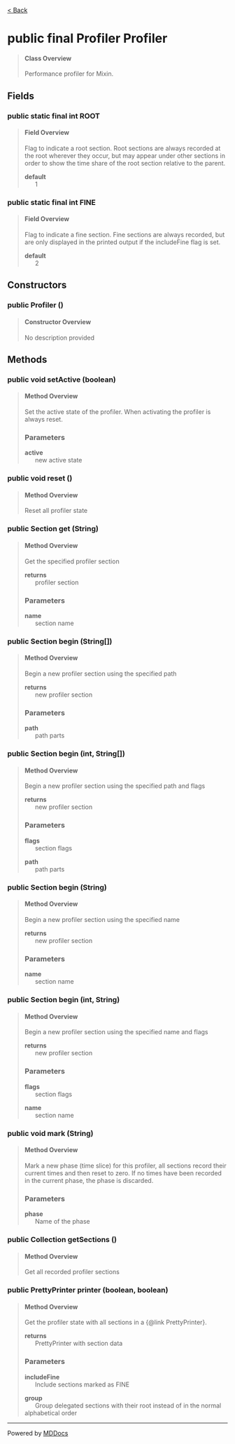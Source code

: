[< Back](../README.md)
# public final Profiler Profiler #
>#### Class Overview ####
>Performance profiler for Mixin.
## Fields ##
### public static final int ROOT ###
>#### Field Overview ####
>Flag to indicate a root section. Root sections are always recorded at the
 root wherever they occur, but may appear under other sections in order to
 show the time share of the root section relative to the parent.
>
>**default**<br />
>&nbsp;&nbsp;&nbsp;&nbsp;&nbsp;&nbsp;1
>
### public static final int FINE ###
>#### Field Overview ####
>Flag to indicate a fine section. Fine sections are always recorded, but
 are only displayed in the printed output if the includeFine flag is set.
>
>**default**<br />
>&nbsp;&nbsp;&nbsp;&nbsp;&nbsp;&nbsp;2
>
## Constructors ##
### public Profiler () ###
>#### Constructor Overview ####
>No description provided
>
## Methods ##
### public void setActive (boolean) ###
>#### Method Overview ####
>Set the active state of the profiler. When activating the profiler is
 always reset.
>
>### Parameters ###
>**active**<br />
>&nbsp;&nbsp;&nbsp;&nbsp;&nbsp;&nbsp;new active state
>
### public void reset () ###
>#### Method Overview ####
>Reset all profiler state
>
### public Section get (String) ###
>#### Method Overview ####
>Get the specified profiler section
>
>**returns**<br />
>&nbsp;&nbsp;&nbsp;&nbsp;&nbsp;&nbsp;profiler section
>
>### Parameters ###
>**name**<br />
>&nbsp;&nbsp;&nbsp;&nbsp;&nbsp;&nbsp;section name
>
### public Section begin (String[]) ###
>#### Method Overview ####
>Begin a new profiler section using the specified path
>
>**returns**<br />
>&nbsp;&nbsp;&nbsp;&nbsp;&nbsp;&nbsp;new profiler section
>
>### Parameters ###
>**path**<br />
>&nbsp;&nbsp;&nbsp;&nbsp;&nbsp;&nbsp;path parts
>
### public Section begin (int, String[]) ###
>#### Method Overview ####
>Begin a new profiler section using the specified path and flags
>
>**returns**<br />
>&nbsp;&nbsp;&nbsp;&nbsp;&nbsp;&nbsp;new profiler section
>
>### Parameters ###
>**flags**<br />
>&nbsp;&nbsp;&nbsp;&nbsp;&nbsp;&nbsp;section flags
>
>**path**<br />
>&nbsp;&nbsp;&nbsp;&nbsp;&nbsp;&nbsp;path parts
>
### public Section begin (String) ###
>#### Method Overview ####
>Begin a new profiler section using the specified name
>
>**returns**<br />
>&nbsp;&nbsp;&nbsp;&nbsp;&nbsp;&nbsp;new profiler section
>
>### Parameters ###
>**name**<br />
>&nbsp;&nbsp;&nbsp;&nbsp;&nbsp;&nbsp;section name
>
### public Section begin (int, String) ###
>#### Method Overview ####
>Begin a new profiler section using the specified name and flags
>
>**returns**<br />
>&nbsp;&nbsp;&nbsp;&nbsp;&nbsp;&nbsp;new profiler section
>
>### Parameters ###
>**flags**<br />
>&nbsp;&nbsp;&nbsp;&nbsp;&nbsp;&nbsp;section flags
>
>**name**<br />
>&nbsp;&nbsp;&nbsp;&nbsp;&nbsp;&nbsp;section name
>
### public void mark (String) ###
>#### Method Overview ####
>Mark a new phase (time slice) for this profiler, all sections record
 their current times and then reset to zero. If no times have been
 recorded in the current phase, the phase is discarded.
>
>### Parameters ###
>**phase**<br />
>&nbsp;&nbsp;&nbsp;&nbsp;&nbsp;&nbsp;Name of the phase
>
### public Collection getSections () ###
>#### Method Overview ####
>Get all recorded profiler sections
>
### public PrettyPrinter printer (boolean, boolean) ###
>#### Method Overview ####
>Get the profiler state with all sections in a {@link PrettyPrinter}.
>
>**returns**<br />
>&nbsp;&nbsp;&nbsp;&nbsp;&nbsp;&nbsp;PrettyPrinter with section data
>
>### Parameters ###
>**includeFine**<br />
>&nbsp;&nbsp;&nbsp;&nbsp;&nbsp;&nbsp;Include sections marked as FINE
>
>**group**<br />
>&nbsp;&nbsp;&nbsp;&nbsp;&nbsp;&nbsp;Group delegated sections with their root instead of in the
      normal alphabetical order
>

---
Powered by [MDDocs](https://github.com/VRCube/MDDocs)